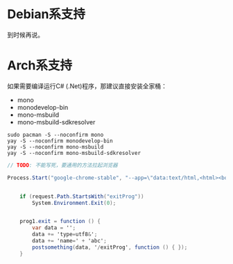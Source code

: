# Debian系支持

到时候再说。

# Arch系支持

如果需要编译运行C# (.Net)程序，那建议直接安装全家桶：
* mono
* monodevelop-bin
* mono-msbuild
* mono-msbuild-sdkresolver

```
sudo pacman -S --noconfirm mono
yay -S --noconfirm monodevelop-bin
yay -S --noconfirm mono-msbuild
yay -S --noconfirm mono-msbuild-sdkresolver
```

```c#
// TODO: 不能写死，要通用的方法拉起浏览器

Process.Start("google-chrome-stable", "--app=\"data:text/html,<html><body><script>window.resizeTo(800,600);window.location='" + url + "testprog1.html';</script></body></html>\"");


    if (request.Path.StartsWith("exitProg"))
        System.Environment.Exit(0);


    prog1.exit = function () {
        var data = '';
        data += 'type=utf8&';
        data += 'name=' + 'abc';
        postsomething(data, '/exitProg', function () { });
    }
```